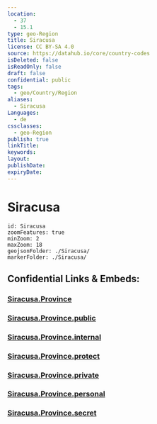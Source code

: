 ```yaml
---
location:
  - 37
  - 15.1
type: geo-Region
title: Siracusa
license: CC BY-SA 4.0
source: https://datahub.io/core/country-codes
isDeleted: false
isReadOnly: false
draft: false
confidential: public
tags:
  - geo/Country/Region
aliases:
  - Siracusa
Languages:
  - de
cssclasses:
  - geo-Region
publish: true
linkTitle:
keywords:
layout:
publishDate:
expiryDate:
---
```


# Siracusa

```leaflet
id: Siracusa
zoomFeatures: true 
minZoom: 2 
maxZoom: 18
geojsonFolder: ./Siracusa/
markerFolder: ./Siracusa/
```


## Confidential Links & Embeds: 

### [Siracusa.Province](/_Standards/Earth/Continent/Europe/Europe~South/Italy/regions~Italy/Sicily/Siracusa.Province.md) 

### [Siracusa.Province.public](/_public/Earth/Continent/Europe/Europe~South/Italy/regions~Italy/Sicily/Siracusa.Province.public.md) 

### [Siracusa.Province.internal](/_internal/Earth/Continent/Europe/Europe~South/Italy/regions~Italy/Sicily/Siracusa.Province.internal.md) 

### [Siracusa.Province.protect](/_protect/Earth/Continent/Europe/Europe~South/Italy/regions~Italy/Sicily/Siracusa.Province.protect.md) 

### [Siracusa.Province.private](/_private/Earth/Continent/Europe/Europe~South/Italy/regions~Italy/Sicily/Siracusa.Province.private.md) 

### [Siracusa.Province.personal](/_personal/Earth/Continent/Europe/Europe~South/Italy/regions~Italy/Sicily/Siracusa.Province.personal.md) 

### [Siracusa.Province.secret](/_secret/Earth/Continent/Europe/Europe~South/Italy/regions~Italy/Sicily/Siracusa.Province.secret.md)

